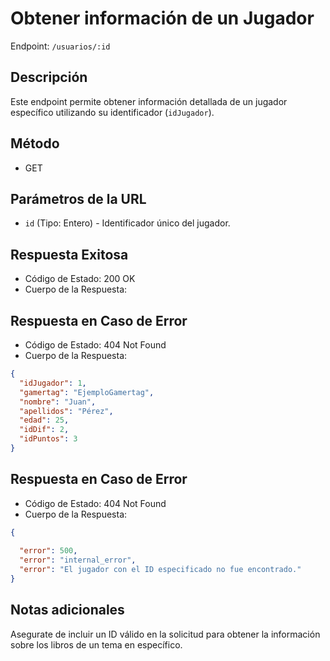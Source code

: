 # Obtener información de un Jugador

Endpoint: `/usuarios/:id`

## Descripción

Este endpoint permite obtener información detallada de un jugador específico utilizando su identificador (`idJugador`).

## Método

- GET

## Parámetros de la URL

- `id` (Tipo: Entero) - Identificador único del jugador.

## Respuesta Exitosa

- Código de Estado: 200 OK
- Cuerpo de la Respuesta:
## Respuesta en Caso de Error
- Código de Estado: 404 Not Found
- Cuerpo de la Respuesta:

```json
{
  "idJugador": 1,
  "gamertag": "EjemploGamertag",
  "nombre": "Juan",
  "apellidos": "Pérez",
  "edad": 25,
  "idDif": 2,
  "idPuntos": 3
}
```

## Respuesta en Caso de Error
- Código de Estado: 404 Not Found
- Cuerpo de la Respuesta:

```json
{
    
  "error": 500,
  "error": "internal_error",
  "error": "El jugador con el ID especificado no fue encontrado."
}
```

## Notas adicionales
Asegurate de incluir un ID válido en la solicitud para obtener la información sobre los libros de un tema en específico.